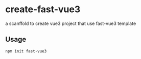 # create-fast-vue3

a scanffold to create vue3 project that use fast-vue3 template

## Usage

```bash
npm init fast-vue3
```
